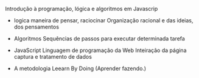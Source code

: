  Introdução à programação, lógica e algoritmos em Javascrip

 - logica
    maneira de pensar, raciocinar
    Organização racional e das ideias, dos pensamentos

- Algoritmos
    Sequências de passos para executar determinada tarefa

- JavaScript
    Linguagem de programação da Web
        Inteiração da página
        captura e tratamento de dados
        
- A metodologia Leearn By Doing
    (Aprender fazendo.)